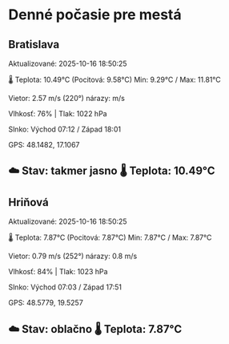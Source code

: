 ﻿# Denné počasie pre mestá

## Bratislava
Aktualizované: 2025-10-16 18:50:25

🌡️ Teplota: 10.49°C 
(Pocitová: 9.58°C)
Min: 9.29°C / Max: 11.81°C

Vietor: 2.57 m/s    (220°) 
nárazy:  m/s

Vlhkosť: 76% | Tlak: 1022 hPa

Slnko: Východ 07:12 / Západ 18:01

GPS: 48.1482, 17.1067

☁️ Stav: takmer jasno        🌡️ Teplota: 10.49°C
---

## Hriňová
Aktualizované: 2025-10-16 18:50:25

🌡️ Teplota: 7.87°C 
(Pocitová: 7.87°C)
Min: 7.87°C / Max: 7.87°C

Vietor: 0.79 m/s (252°)
nárazy: 0.8 m/s

Vlhkosť: 84% | Tlak: 1023 hPa

Slnko: Východ 07:03 / Západ 17:51

GPS: 48.5779, 19.5257

☁️ Stav: oblačno        🌡️ Teplota: 7.87°C
---
